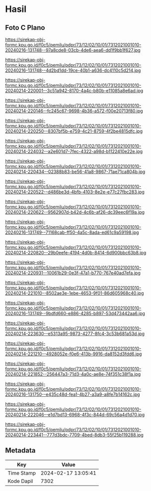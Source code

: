 # Hasil

## Foto C Plano

https://sirekap-obj-formc.kpu.go.id/f0c5/pemilu/pdpr/73/12/02/10/01/7312021001010-20240216-131748--97a8cde8-03cb-4de6-aea6-dd1f9bb1f627.jpg

https://sirekap-obj-formc.kpu.go.id/f0c5/pemilu/pdpr/73/12/02/10/01/7312021001010-20240216-131748--4d2bd1dd-19ce-40b1-a636-dc4110c5d214.jpg

https://sirekap-obj-formc.kpu.go.id/f0c5/pemilu/pdpr/73/12/02/10/01/7312021001010-20240214-220001--3c51a942-8170-4a4c-b80b-e11085a8e6ad.jpg

https://sirekap-obj-formc.kpu.go.id/f0c5/pemilu/pdpr/73/12/02/10/01/7312021001010-20240214-220146--fc245c67-9698-4b36-a572-f00e20713f80.jpg

https://sirekap-obj-formc.kpu.go.id/f0c5/pemilu/pdpr/73/12/02/10/01/7312021001010-20240214-220250--8307bf5b-e759-4c21-8759-4f2be4815dfc.jpg

https://sirekap-obj-formc.kpu.go.id/f0c5/pemilu/pdpr/73/12/02/10/01/7312021001010-20240214-224032--a2e601d7-7fec-4322-a98d-b1122410e22e.jpg

https://sirekap-obj-formc.kpu.go.id/f0c5/pemilu/pdpr/73/12/02/10/01/7312021001010-20240214-220434--02388b83-be56-41a8-9867-71ae71ca804b.jpg

https://sirekap-obj-formc.kpu.go.id/f0c5/pemilu/pdpr/73/12/02/10/01/7312021001010-20240214-220522--d486be3d-4bfb-4103-8e2e-e77c27fbc283.jpg

https://sirekap-obj-formc.kpu.go.id/f0c5/pemilu/pdpr/73/12/02/10/01/7312021001010-20240214-220622--9562907d-b42d-4c6b-af26-dc39eec6f19a.jpg

https://sirekap-obj-formc.kpu.go.id/f0c5/pemilu/pdpr/73/12/02/10/01/7312021001010-20240216-131749--71168cab-ff50-4a5c-8ada-ed61c9a59198.jpg

https://sirekap-obj-formc.kpu.go.id/f0c5/pemilu/pdpr/73/12/02/10/01/7312021001010-20240214-220820--29b0eefe-4194-4d0b-8414-6d900bbc63b8.jpg

https://sirekap-obj-formc.kpu.go.id/f0c5/pemilu/pdpr/73/12/02/10/01/7312021001010-20240214-220931--10061b29-0e3f-47a1-b770-767e40ad7efa.jpg

https://sirekap-obj-formc.kpu.go.id/f0c5/pemilu/pdpr/73/12/02/10/01/7312021001010-20240214-221010--8502ae3e-1ebe-4653-9f01-86d605968c40.jpg

https://sirekap-obj-formc.kpu.go.id/f0c5/pemilu/pdpr/73/12/02/10/01/7312021001010-20240216-131749--9bdfd660-e886-4285-b897-53d473442aa6.jpg

https://sirekap-obj-formc.kpu.go.id/f0c5/pemilu/pdpr/73/12/02/10/01/7312021001010-20240214-223630--e5313a95-9873-4277-8fc4-3c53b681a53d.jpg

https://sirekap-obj-formc.kpu.go.id/f0c5/pemilu/pdpr/73/12/02/10/01/7312021001010-20240214-221210--4928052e-f0e6-413b-9916-da8152d3fdd6.jpg

https://sirekap-obj-formc.kpu.go.id/f0c5/pemilu/pdpr/73/12/02/10/01/7312021001010-20240214-221852--256447a3-71d3-4a0c-ae8e-74f351c38f1a.jpg

https://sirekap-obj-formc.kpu.go.id/f0c5/pemilu/pdpr/73/12/02/10/01/7312021001010-20240216-131750--e435c48d-fea1-4b27-a3a9-a8fe7b14162c.jpg

https://sirekap-obj-formc.kpu.go.id/f0c5/pemilu/pdpr/73/12/02/10/01/7312021001010-20240214-222046--e1d7bd13-6968-4f3c-844d-69c56a4d1d70.jpg

https://sirekap-obj-formc.kpu.go.id/f0c5/pemilu/pdpr/73/12/02/10/01/7312021001010-20240214-223441--777d3bdc-7709-4bed-8db3-55f25b119288.jpg


## Metadata

| Key        | Value               |
| ---------- | ------------------- |
| Time Stamp | 2024-02-17 13:05:41 |
| Kode Dapil | 7302                |



